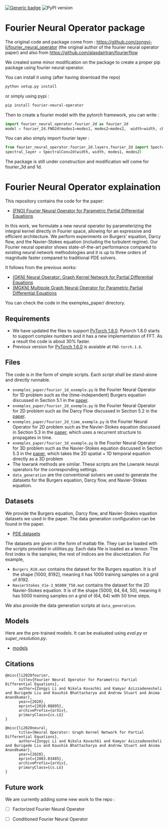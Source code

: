 [![Generic badge](https://img.shields.io/badge/License-MIT-<COLOR>.svg)](https://shields.io/)
![PyPI version](https://badge.fury.io/py/fourier-neural-operator.svg)

# Fourier Neural Operator package

The original code and package come from : https://github.com/zongyi-li/fourier_neural_operator (the original author of the fourier neural operator paper) and also from https://github.com/alasdairtran/fourierflow

We created some minor modification on the package to create a proper pip package using fourier neural operator.

You can install it using (after having download the repo)

```bash
python setup.py install
```

or simply using pypi :

```bash
pip install fourier-neural-operator
```

Then to create a fourier model with the pytorch framework, you can write :


```python
import fourier_neural_operator.fourier_2d as fourier_2d 
model = fourier_2d.FNO2d(modes1=modes1, modes2=modes2,  width=width, channel_input=3, output_channel=3)
```

You can also simply import fourier layer : 


```python
from fourier_neural_operator.fourier_2d.layers.fourier_2d import SpectralConv2d 
spectral_layer = SpectralConv2d(width, width, modes1, modes2)
```

The package is still under construction and modification will come for fourier_3d and 1d.

# Fourier Neural Operator explaination

This repository contains the code for the paper:
- [(FNO) Fourier Neural Operator for Parametric Partial Differential Equations](https://arxiv.org/abs/2010.08895)

In this work, we formulate a new neural operator by parameterizing the integral kernel directly in Fourier space, allowing for an expressive and efficient architecture. 
We perform experiments on Burgers' equation, Darcy flow, and the Navier-Stokes equation (including the turbulent regime). 
Our Fourier neural operator shows state-of-the-art performance compared to existing neural network methodologies and it is up to three orders of magnitude faster compared to traditional PDE solvers.

It follows from the previous works:
- [(GKN) Neural Operator: Graph Kernel Network for Partial Differential Equations](https://arxiv.org/abs/2003.03485)
- [(MGKN) Multipole Graph Neural Operator for Parametric Partial Differential Equations](https://arxiv.org/abs/2006.09535)

You can check the code in the exemples_paper/ directory.


## Requirements
- We have updated the files to support [PyTorch 1.8.0](https://pytorch.org/). 
Pytorch 1.8.0 starts to support complex numbers and it has a new implementation of FFT. 
As a result the code is about 30% faster.
- Previous version for [PyTorch 1.6.0](https://pytorch.org/) is avaiable at `FNO-torch.1.6`.

## Files
The code is in the form of simple scripts. Each script shall be stand-alone and directly runnable.

- `exemples_paper/fourier_1d_exemple.py` is the Fourier Neural Operator for 1D problem such as the (time-independent) Burgers equation discussed in Section 5.1 in the [paper](https://arxiv.org/pdf/2010.08895.pdf).
- `exemples_paper/fourier_2d_exemple.py` is the Fourier Neural Operator for 2D problem such as the Darcy Flow discussed in Section 5.2 in the [paper](https://arxiv.org/pdf/2010.08895.pdf).
- `exemples_paper/fourier_2d_time_exemple.py` is the Fourier Neural Operator for 2D problem such as the Navier-Stokes equation discussed in Section 5.3 in the [paper](https://arxiv.org/pdf/2010.08895.pdf), which uses a recurrent structure to propagates in time.
- `exemples_paper/fourier_3d_exemple.py` is the Fourier Neural Operator for 3D problem such as the Navier-Stokes equation discussed in Section 5.3 in the [paper](https://arxiv.org/pdf/2010.08895.pdf), which takes the 2D spatial + 1D temporal equation directly as a 3D problem
- The lowrank methods are similar. These scripts are the Lowrank neural operators for the corresponding settings.
- `data_generation` are the conventional solvers we used to generate the datasets for the Burgers equation, Darcy flow, and Navier-Stokes equation.

## Datasets
We provide the Burgers equation, Darcy flow, and Navier-Stokes equation datasets we used in the paper. 
The data generation configuration can be found in the paper.
- [PDE datasets](https://drive.google.com/drive/folders/1UnbQh2WWc6knEHbLn-ZaXrKUZhp7pjt-?usp=sharing)

The datasets are given in the form of matlab file. They can be loaded with the scripts provided in utilities.py. 
Each data file is loaded as a tensor. The first index is the samples; the rest of indices are the discretization.
For example, 
- `Burgers_R10.mat` contains the dataset for the Burgers equation. It is of the shape [1000, 8192], 
meaning it has 1000 training samples on a grid of 8192.
- `NavierStokes_V1e-3_N5000_T50.mat` contains the dataset for the 2D Navier-Stokes equation. It is of the shape [5000, 64, 64, 50], 
meaning it has 5000 training samples on a grid of (64, 64) with 50 time steps.

We also provide the data generation scripts at `data_generation`.

## Models
Here are the pre-trained models. It can be evaluated using _eval.py_ or _super_resolution.py_.
- [models](https://drive.google.com/drive/folders/1swLA6yKR1f3PKdYSKhLqK4zfNjS9pt_U?usp=sharing)

## Citations

```
@misc{li2020fourier,
      title={Fourier Neural Operator for Parametric Partial Differential Equations}, 
      author={Zongyi Li and Nikola Kovachki and Kamyar Azizzadenesheli and Burigede Liu and Kaushik Bhattacharya and Andrew Stuart and Anima Anandkumar},
      year={2020},
      eprint={2010.08895},
      archivePrefix={arXiv},
      primaryClass={cs.LG}
}

@misc{li2020neural,
      title={Neural Operator: Graph Kernel Network for Partial Differential Equations}, 
      author={Zongyi Li and Nikola Kovachki and Kamyar Azizzadenesheli and Burigede Liu and Kaushik Bhattacharya and Andrew Stuart and Anima Anandkumar},
      year={2020},
      eprint={2003.03485},
      archivePrefix={arXiv},
      primaryClass={cs.LG}
}
```

## Future work

We are currently adding some new work to the repo :

- [ ] Factorized Fourier Neural Operator
- [ ] Conditioned Fourier Neural Operator


